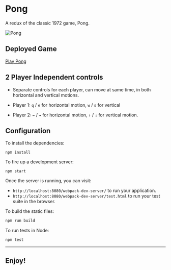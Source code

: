 # Pong

A redux of the classic 1972 game, Pong.

![Pong](http://g.recordit.co/UDCQfTqHi5.gif)

## Deployed Game
[Play Pong](https://rjohnson4444.github.io/pong/)

## 2 Player Independent controls
* Separate controls for each player, can move at same time, in both horizontal
and vertical motions.

* Player 1: `q` / `e` for horizontal motion, `w` / `s` for vertical

* Player 2: `←` / `→` for horizontal motion, `↑` / `↓` for vertical motion.

## Configuration
To install the dependencies:

```
npm install
```

To fire up a development server:

```
npm start
```

Once the server is running, you can visit:

* `http://localhost:8080/webpack-dev-server/` to run your application.
* `http://localhost:8080/webpack-dev-server/test.html` to run your test suite in the browser.

To build the static files:

```js
npm run build
```


To run tests in Node:

```js
npm test
```

---

## Enjoy!

